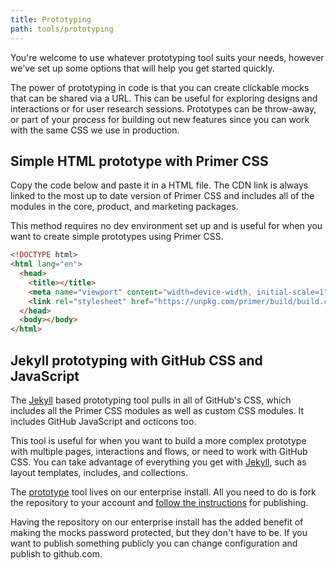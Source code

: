 ```yaml
---
title: Prototyping
path: tools/prototyping
---
```


You're welcome to use whatever prototyping tool suits your needs, however we've set up some options that will help you get started quickly.

The power of prototyping in code is that you can create clickable mocks that can be shared via a URL. This can be useful for exploring designs and interactions or for user research sessions. Prototypes can be throw-away, or part of your process for building out new features since you can work with the same CSS we use in production.

## Simple HTML prototype with Primer CSS

Copy the code below and paste it in a HTML file. The CDN link is always linked to the most up to date version of Primer CSS and includes all of the modules in the core, product, and marketing packages.

This method requires no dev environment set up and is useful for when you want to create simple prototypes using Primer CSS.

```html
<!DOCTYPE html>
<html lang="en">
  <head>
    <title></title>
    <meta name="viewport" content="width=device-width, initial-scale=1" />
    <link rel="stylesheet" href="https://unpkg.com/primer/build/build.css" />
  </head>
  <body></body>
</html>
```

## Jekyll prototyping with GitHub CSS and JavaScript

The [Jekyll](http://jekyllrb.com) based prototyping tool pulls in all of GitHub's CSS, which includes all the Primer CSS modules as well as custom CSS modules. It includes GitHub JavaScript and octicons too.

This tool is useful for when you want to build a more complex prototype with multiple pages, interactions and flows, or need to work with GitHub CSS. You can take advantage of everything you get with [Jekyll](http://jekyllrb.com/docs/home/), such as layout templates, includes, and collections.

The [prototype](https://ghe.io/github/prototype) tool lives on our enterprise install. All you need to do is fork the repository to your account and [follow the instructions](https://ghe.io/github/prototype#basics) for publishing.

Having the repository on our enterprise install has the added benefit of making the mocks password protected, but they don't have to be. If you want to publish something publicly you can change configuration and publish to github.com.
